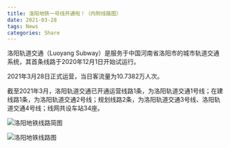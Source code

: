 ```yaml
---
title: 洛阳地铁一号线开通啦！（内附线路图）
date: 2021-03-28
tags: News
categories: Share
---
```

洛阳轨道交通（Luoyang Subway）是服务于中国河南省洛阳市的城市轨道交通系统，其首条线路于2020年12月1日开始试运行。
<!--more-->
2021年3月28日正式运营，当日客流量为10.7382万人次。

截至2021年3月，洛阳轨道交通已开通运营线路1条，为洛阳轨道交通1号线；在建线路1条，为洛阳轨道交通2号线；规划线路2条，为洛阳轨道交通3号线、洛阳轨道交通4号线；线网共设车站34座。

![洛阳地铁线路简图](https://cdn.jsdelivr.net/gh/pdone/static@latest/img/ly_line_lite.png)

![洛阳地铁线路图](https://cdn.jsdelivr.net/gh/pdone/static@latest/img/ly_line.jpg)
